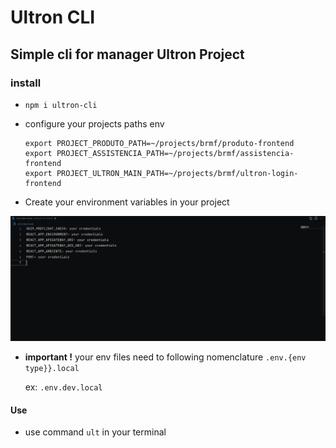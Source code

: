 # Ultron CLI

## Simple cli for manager Ultron Project

### install

- ```console
  npm i ultron-cli
  ```

- configure your projects paths env

  ```console
  export PROJECT_PRODUTO_PATH=~/projects/brmf/produto-frontend
  export PROJECT_ASSISTENCIA_PATH=~/projects/brmf/assistencia-frontend
  export PROJECT_ULTRON_MAIN_PATH=~/projects/brmf/ultron-login-frontend
  ```

- Create your environment variables in your project

![envs](./assets/envs.png)

- **important !**
  your env files need to following nomenclature `.env.{env type}}.local`

  ex: `.env.dev.local`

#### Use

- use command `ult` in your terminal
